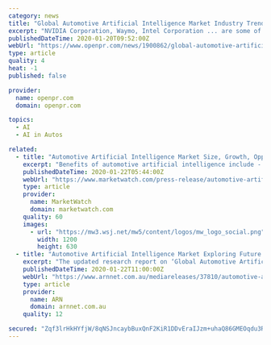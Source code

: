 ```yaml
---
category: news
title: "Global Automotive Artificial Intelligence Market Industry Trends, Estimation & Forecast, 2018 - 2025"
excerpt: "NVIDIA Corporation, Waymo, Intel Corporation ... are some of the key players operating in the global automotive artificial intelligence market."
publishedDateTime: 2020-01-20T09:52:00Z
webUrl: "https://www.openpr.com/news/1900862/global-automotive-artificial-intelligence-market-industry"
type: article
quality: 4
heat: -1
published: false

provider:
  name: openpr.com
  domain: openpr.com

topics:
  - AI
  - AI in Autos

related:
  - title: "Automotive Artificial Intelligence Market Size, Growth, Opportunity and Forecast to 2025"
    excerpt: "Benefits of automotive artificial intelligence include - driverless cars, smarter, safer and affordable, assisted features, cognitive predictive maintenance. Sample Infographics: Market Dynamics ..."
    publishedDateTime: 2020-01-22T05:44:00Z
    webUrl: "https://www.marketwatch.com/press-release/automotive-artificial-intelligence-market-size-growth-opportunity-and-forecast-to-2025-2020-01-22?mod=mw_quote_news"
    type: article
    provider:
      name: MarketWatch
      domain: marketwatch.com
    quality: 60
    images:
      - url: "https://mw3.wsj.net/mw5/content/logos/mw_logo_social.png"
        width: 1200
        height: 630
  - title: "Automotive Artificial Intelligence Market Exploring Future Growth 2017-2024 and Key Players - NVIDIA, Waymo, Intel"
    excerpt: "The updated research report on ‘Global Automotive Artificial Intelligence Market’ offers real-time information with key insights on product specification, customers’ requirements ..."
    publishedDateTime: 2020-01-22T11:00:00Z
    webUrl: "https://www.arnnet.com.au/mediareleases/37810/automotive-artificial-intelligence-market/"
    type: article
    provider:
      name: ARN
      domain: arnnet.com.au
    quality: 12

secured: "Zqf3lrHkHYfjW/8qNSJncaybBuxQnF2KiR1DDvEraIJzm+uhaQ86GMEOqdu3RLsk2ozn+IADuhBMlz7DKx4W4r1lWOWft2HlJEBB+bFhdw1LjtnSGIdlsGmLVBEEtBBw6ZfP8fahulEbU/6bfi1UAD/kW1V1wqq0bwC1sEakLeg3FnI1pLlGU/U80orXL+iQKcWX1KEqSp3MdDzQ6B1pgDr2MQT9ko5qToJY2BWgwGW9cF6rCrYnyR6pymiFbdENgA1DZGNuB6463P79U817IjbDz/P0FmpkOcKHNLWzBBAce4m85kPNtTi6K4tJFaGC;mJa2SNiHJI0JZN8bIgm1XA=="
---
```


